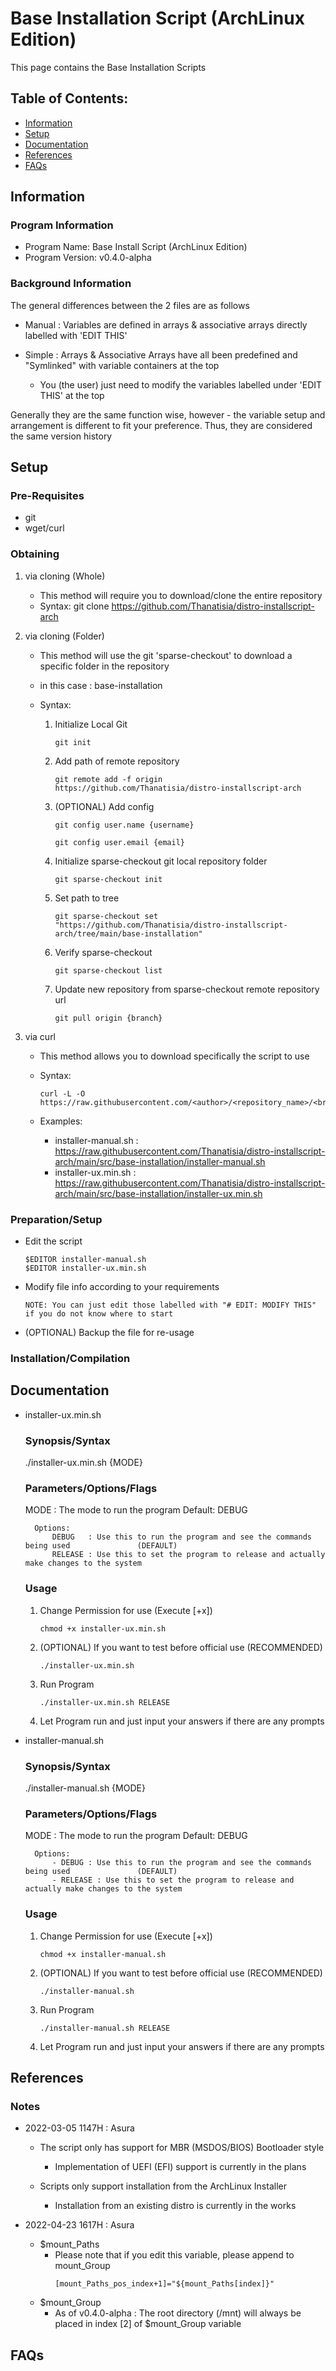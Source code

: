 # Base Installation Script (ArchLinux Edition)

This page contains the Base Installation Scripts

## Table of Contents:
- [Information](#information)
- [Setup](#setup)
- [Documentation](#documentation)
- [References](#references)
- [FAQs](#faqs)

## Information

### Program Information

+ Program Name: Base Install Script (ArchLinux Edition)
+ Program Version: v0.4.0-alpha

### Background Information

The general differences between the 2 files are as follows

- Manual : Variables are defined in arrays & associative arrays directly labelled with 'EDIT THIS'

- Simple : Arrays & Associative Arrays have all been predefined and "Symlinked" with variable containers at the top
	- You (the user) just need to modify the variables labelled under 'EDIT THIS' at the top

Generally they are the same function wise, however - the variable setup and arrangement is different to fit your preference. Thus, they are considered the same version history

## Setup

### Pre-Requisites

- git
- wget/curl

### Obtaining

1. via cloning (Whole)
	- This method will require you to download/clone the entire repository

	+ Syntax: git clone https://github.com/Thanatisia/distro-installscript-arch

2. via cloning (Folder)
	- This method will use the git 'sparse-checkout' to download a specific folder in the repository
	- in this case : base-installation

	- Syntax: 
		1. Initialize Local Git
			```console
            git init
            ```

		2. Add path of remote repository
			```console
            git remote add -f origin https://github.com/Thanatisia/distro-installscript-arch
            ```
            
		3. (OPTIONAL) Add config
			```console
            git config user.name {username}

			git config user.email {email}
            ```
            
		4. Initialize sparse-checkout git local repository folder
			```console
            git sparse-checkout init
            ```
            
		5. Set path to tree
            ```console
			git sparse-checkout set "https://github.com/Thanatisia/distro-installscript-arch/tree/main/base-installation"
            ```
            
		6. Verify sparse-checkout
			```console
            git sparse-checkout list
            ```
            
		7. Update new repository from sparse-checkout remote repository url
			```console
            git pull origin {branch}
            ```
            
3. via curl

	- This method allows you to download specifically the script to use

	- Syntax: 
		```console
		curl -L -O https://raw.githubusercontent.com/<author>/<repository_name>/<branch>/[folder/to/script_name.sh]
		```

	- Examples:
		- installer-manual.sh : https://raw.githubusercontent.com/Thanatisia/distro-installscript-arch/main/src/base-installation/installer-manual.sh
		- installer-ux.min.sh : https://raw.githubusercontent.com/Thanatisia/distro-installscript-arch/main/src/base-installation/installer-ux.min.sh

### Preparation/Setup

- Edit the script
	```console
	$EDITOR installer-manual.sh
	$EDITOR installer-ux.min.sh
	```

- Modify file info according to your requirements
	```
	NOTE: You can just edit those labelled with "# EDIT: MODIFY THIS" if you do not know where to start
	```

- (OPTIONAL) Backup the file for re-usage
	

### Installation/Compilation

## Documentation

- installer-ux.min.sh
	### Synopsis/Syntax

	./installer-ux.min.sh {MODE}

	### Parameters/Options/Flags

	MODE <options> : The mode to run the program
		Default: DEBUG
		
		Options:
			DEBUG	: Use this to run the program and see the commands being used 				(DEFAULT)
			RELEASE : Use this to set the program to release and actually make changes to the system
	
	### Usage

	1. Change Permission for use (Execute [+x])
		```console
		chmod +x installer-ux.min.sh
		```

	2. (OPTIONAL) If you want to test before official use (RECOMMENDED)
		```console
		./installer-ux.min.sh
		```	

	3. Run Program
		```console
		./installer-ux.min.sh RELEASE
		```

	4. Let Program run and just input your answers if there are any prompts

- installer-manual.sh
	### Synopsis/Syntax

	./installer-manual.sh {MODE}

	### Parameters/Options/Flags

	MODE <options> : The mode to run the program
		Default: DEBUG
		
		Options:
			- DEBUG	: Use this to run the program and see the commands being used 				(DEFAULT)
			- RELEASE : Use this to set the program to release and actually make changes to the system
	
	### Usage

	1. Change Permission for use (Execute [+x])
		```console
		chmod +x installer-manual.sh
		```

	2. (OPTIONAL) If you want to test before official use (RECOMMENDED)
		```console
		./installer-manual.sh
		```	

	3. Run Program
		```console
		./installer-manual.sh RELEASE
		```

	4. Let Program run and just input your answers if there are any prompts


## References

### Notes

- 2022-03-05 1147H : Asura

	- The script only has support for MBR (MSDOS/BIOS) Bootloader style
		- Implementation of UEFI (EFI) support is currently in the plans

	- Scripts only support installation from the ArchLinux Installer
		- Installation from an existing distro is currently in the works

- 2022-04-23 1617H : Asura

	- $mount_Paths
		- Please note that if you edit this variable, please append to mount_Group
			```console
			[mount_Paths_pos_index+1]="${mount_Paths[index]}"
			```
	- $mount_Group
		- As of v0.4.0-alpha : The root directory (/mnt) will always be placed in index [2] of $mount_Group variable

## FAQs


